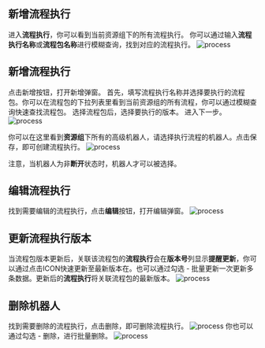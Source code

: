 ## 新增流程执行
进入**流程执行**，你可以看到当前资源组下的所有流程执行。
你可以通过输入**流程执行名称**或**流程包名称**进行模糊查询，找到对应的流程执行。
![process](https://docimages.blob.core.chinacloudapi.cn/images/Console/process/viewprocess.png)

## 新增流程执行
点击新增按钮，打开新增弹窗。
首先，填写流程执行名称并选择要执行的流程包。你可以在流程包的下拉列表里看到当前资源组的所有流程，你可以通过模糊查询快速查找流程包。
选择流程包后，选择要执行的版本。
进入下一步。
![process](https://docimages.blob.core.chinacloudapi.cn/images/Console/process/addprocess1.png)

你可以在这里看到**资源组**下所有的高级机器人，请选择执行流程的机器人。点击保存，即可创建流程执行。
![process](https://docimages.blob.core.chinacloudapi.cn/images/Console/process/addprocess2.png)

注意，当机器人为非**断开**状态时，机器人才可以被选择。

## 编辑流程执行
找到需要编辑的流程执行，点击**编辑**按钮，打开编辑弹窗。
![process](https://docimages.blob.core.chinacloudapi.cn/images/Console/process/editprocess.png)

## 更新流程执行版本
当流程包版本更新后，关联该流程包的**流程执行**会在**版本号**列显示**提醒更新**，你可以通过点击ICON快速更新至最新版本在。也可以通过勾选 - 批量更新一次更新多条数据。更新后的**流程执行**将关联流程包的最新版本。
![process](https://docimages.blob.core.chinacloudapi.cn/images/Console/process/updateprocess.png)

## 删除机器人
找到需要删除的流程执行，点击删除，即可删除流程执行。
![process](https://docimages.blob.core.chinacloudapi.cn/images/Console/process/deleteprocess.png)
你也可以通过勾选 - 删除，进行批量删除。
![process](https://docimages.blob.core.chinacloudapi.cn/images/Console/process/deleteprocess2.png)